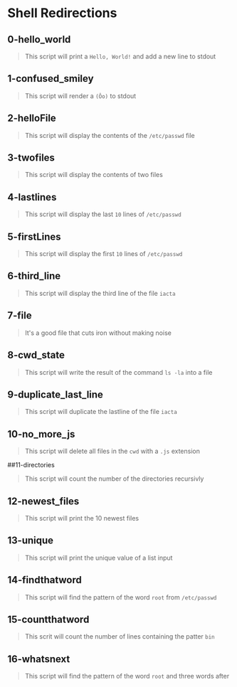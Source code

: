 # Shell Redirections 

## 0-hello_world 
> This script will print a `Hello, World!` and add a new line to stdout

## 1-confused_smiley
> This script will render a `(Ôo)` to stdout

## 2-helloFile 
> This script will display the contents of the `/etc/passwd` file

## 3-twofiles
> This script will display the contents of two files

## 4-lastlines
> This script will display the last `10` lines of `/etc/passwd`

## 5-firstLines
> This script will display the first `10` lines of `/etc/passwd`
 
## 6-third_line
> This script will display the third line of the file `iacta`

## 7-file
> It's a good file that cuts iron without making noise

## 8-cwd_state
> This script will write the result of the command `ls -la` into a file

## 9-duplicate_last_line
> This script will duplicate the lastline of the file `iacta`

## 10-no_more_js
> This script will delete all files in the `cwd` with a `.js` extension

##11-directories
> This script will count the number of the directories recursivly

## 12-newest_files
> This script will print the 10 newest files

## 13-unique
> This script will print the unique value of a list input

## 14-findthatword
> This script will find the pattern of the word `root` from `/etc/passwd`

## 15-countthatword
> This scrit will count the number of lines containing the patter `bin`

## 16-whatsnext 
> This script will find the pattern of the word `root` and three words after
